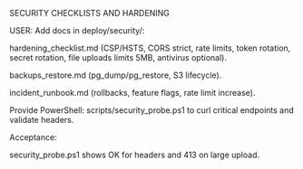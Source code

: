 SECURITY CHECKLISTS AND HARDENING

USER:
Add docs in deploy/security/:

hardening_checklist.md (CSP/HSTS, CORS strict, rate limits, token rotation, secret rotation, file uploads limits 5MB, antivirus optional).

backups_restore.md (pg_dump/pg_restore, S3 lifecycle).

incident_runbook.md (rollbacks, feature flags, rate limit increase).

Provide PowerShell: scripts/security_probe.ps1 to curl critical endpoints and validate headers.

Acceptance:

security_probe.ps1 shows OK for headers and 413 on large upload.
